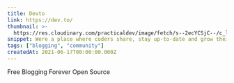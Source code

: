 ```yaml
---
title: Devto
link: https://dev.to/
thumbnail: >-
  https://res.cloudinary.com/practicaldev/image/fetch/s--2ecYCSjC--/c_limit,f_png,fl_progressive,q_80,w_167/https://practicaldev-herokuapp-com.freetls.fastly.net/assets/devlogo-pwa-512.png
snippet: Were a place where coders share, stay up-to-date and grow their careers.
tags: ["blogging", "community"]
createdAt: 2021-06-17T00:00:00.000Z
---
```

Free Blogging Forever
Open Source